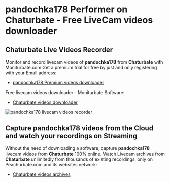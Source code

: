 # pandochka178 Performer on Chaturbate - Free LiveCam videos downloader

## Chaturbate Live Videos Recorder

Monitor and record livecam videos of **pandochka178** from **Chaturbate** with Moniturbate.com
Get a premium trial for free by just and only registering with your Email address:
* [pandochka178 Premium videos downloader](https://moniturbate.com/request-demo-licence-key.html)

Free livecam videos downloader - Moniturbate Software:
* [Chaturbate videos downloader](https://moniturbate.com/moniturbate-download-software.html)

![pandochka178 livecam videos recorder](https://peachurnet.com/templates/moniturbate-software.png)


## Capture pandochka178 videos from the Cloud and watch your recordings on Streaming

Without the need of downloading a software, capture **pandochka178** livecam videos from **Chaturbate** 100% online.
Watch Livecam archives from **Chaturbate** unlimitedly from thousands of existing recordings, only on Peachurbate.com and its websites network:
* [Chaturbate videos archives](https://peachurnet.com/)